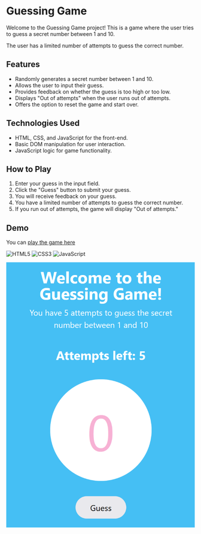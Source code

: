 # Guessing Game

Welcome to the Guessing Game project! This is a game where the user tries to
guess a secret number between 1 and 10.

The user has a limited number of attempts to guess the correct number.

## Features

- Randomly generates a secret number between 1 and 10.
- Allows the user to input their guess.
- Provides feedback on whether the guess is too high or too low.
- Displays "Out of attempts" when the user runs out of attempts.
- Offers the option to reset the game and start over.

## Technologies Used

- HTML, CSS, and JavaScript for the front-end.
- Basic DOM manipulation for user interaction.
- JavaScript logic for game functionality.

## How to Play

1. Enter your guess in the input field.
2. Click the "Guess" button to submit your guess.
3. You will receive feedback on your guess.
4. You have a limited number of attempts to guess the correct number.
5. If you run out of attempts, the game will display "Out of attempts."

## Demo

You can [play the game here](https://stefanoturcarelli.github.io/guessing-game/)

![HTML5](https://img.shields.io/badge/html5-%23E34F26.svg?style=for-the-badge&logo=html5&logoColor=white)
![CSS3](https://img.shields.io/badge/css3-%231572B6.svg?style=for-the-badge&logo=css3&logoColor=white)
![JavaScript](https://img.shields.io/badge/javascript-%23323330.svg?style=for-the-badge&logo=javascript&logoColor=%23F7DF1E)

<img src = './assets/guessing-game-screenshot.png'>
